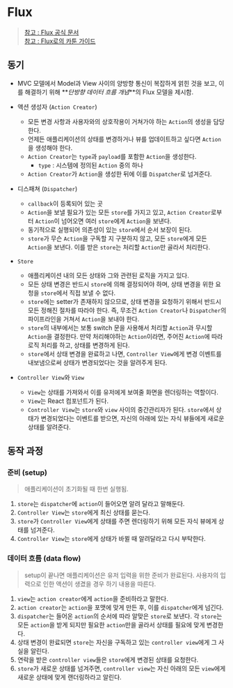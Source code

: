 # Flux

> [참고 : Flux 공식 문서](https://haruair.github.io/flux/docs/overview.html)  
> [참고 : Flux로의 카툰 가이드](https://bestalign.github.io/translation/cartoon-guide-to-flux/)

## 동기

- MVC 모델에서 Model과 View 사이의 양방향 통신이 복잡하게 얽힌 것을 보고, 이를 해결하기 위해 **_단방향 데이터 흐름 개념_**의 Flux 모델을 제시함.

- 액션 생성자 (`Action Creator`)
  - 모든 변경 사항과 사용자와의 상호작용이 거쳐가야 하는 `Action`의 생성을 담당한다.
  - 언제든 애플리케이션의 상태를 변경하거나 뷰를 업데이트하고 싶다면 `Action`을 생성해야 한다.
  - `Action Creator`는 `type`과 `payload`를 포함한 `Action`을 생성한다.
    - `type` : 시스템에 정의된 `Action` 중의 하나
  - `Action Creator`가 `Action`을 생성한 뒤에 이를 `Dispatcher`로 넘겨준다.
- 디스패쳐 (`Dispatcher`)
  - `callback`이 등록되어 있는 곳
  - `Action`을 보낼 필요가 있는 모든 `store`를 가지고 있고, `Action Creator`로부터 `Action`이 넘어오면 여러 `store`에게 `Action`을 보낸다.
  - 동기적으로 실행되어 의존성이 있는 `store`에서 순서 보장이 된다.
  - `store`가 무슨 `Action`을 구독할 지 구분하지 않고, 모든 `store`에게 모든 `Action`을 보낸다. 이를 받은 `store`는 처리할 `Action`만 골라서 처리한다.
- `Store`
  - 애플리케이션 내의 모든 상태와 그와 관련된 로직을 가지고 있다.
  - 모든 상태 변경은 반드시 `store`에 의해 결정되어야 하며, 상태 변경을 위한 요청을 `store`에서 직접 보낼 수 없다.
  - `store`에는 setter가 존재하지 않으므로, 상태 변경을 요청하기 위해서 반드시 모든 정해진 절차를 따라야 한다. 즉, 무조건 `Action Creator`나 `Dispatcher`의 파이프라인을 거쳐서 `Action`을 보내야 한다.
  - `store`의 내부에서는 보통 switch 문을 사용해서 처리할 `Action`과 무시할 `Action`을 결정한다. 만약 처리해야하는 `Action`이라면, 주어진 `Action`에 따라 로직 처리를 하고, 상태를 변경하게 된다.
  - `store`에서 상태 변경을 완료하고 나면, `Controller View`에게 변경 이벤트를 내보냄으로써 상태가 변경되었다는 것을 알려주게 된다.
- `Controller View`와 `View`
  - `View`는 상태를 가져와서 이를 유저에게 보여줄 화면을 렌더링하는 역할이다.
  - `View`는 React 컴포넌트가 된다.
  - `Controller View`는 `store`와 `view` 사이의 중간관리자가 된다. `store`에서 상태가 변경되었다는 이벤트를 받으면, 자신의 아래에 있는 자식 뷰들에게 새로운 상태를 알려준다.

## 동작 과정

### 준비 (setup)

> 애플리케이션이 초기화될 때 한번 실행됨.

1. `store`는 `dispatcher`에 `action`이 들어오면 알려 달라고 말해둔다.
2. `Controller View`는 `store`에게 최신 상태를 묻는다.
3. `store`가 `Controller View`에게 상태를 주면 렌더링하기 위해 모든 자식 뷰에게 상태를 넘겨준다.
4. `Controller View`는 `store`에게 상태가 바뀔 때 알려달라고 다시 부탁한다.

### 데이터 흐름 (data flow)

> setup이 끝나면 애플리케이션은 유저 입력을 위한 준비가 완료된다. 사용자의 입력으로 인한 액션이 생겼을 경우 하기 내용을 따른다.

1. `view`는 `action creator`에게 `action`을 준비하라고 말한다.
2. `action creator`는 `action`을 포맷에 맞게 만든 후, 이를 `dispatcher`에게 넘긴다.
3. `dispatcher`는 들어온 `action`의 순서에 따라 알맞은 `store`로 보낸다. 각 `store`는 모든 `action`을 받게 되지만 필요한 `action`만을 골라서 상태를 필요에 맞게 변경한다.
4. 상태 변경이 완료되면 `store`는 자신을 구독하고 있는 `controller view`에게 그 사실을 알린다.
5. 연락을 받은 `controller view`들은 `store`에게 변경된 상태를 요청한다.
6. `store`가 새로운 상태를 넘겨주면, `controller view`는 자신 아래의 모든 `view`에게 새로운 상태에 맞게 랜더링하라고 알린다.
